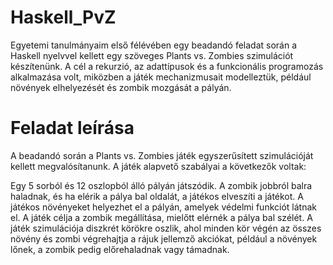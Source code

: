 # Haskell_PvZ
Egyetemi tanulmányaim első félévében egy beadandó feladat során a Haskell nyelvvel kellett egy szöveges Plants vs. Zombies szimulációt készítenünk. A cél a rekurzió, az adattípusok és a funkcionális programozás alkalmazása volt, miközben a játék mechanizmusait modelleztük, például növények elhelyezését és zombik mozgását a pályán.


# Feladat leírása
A beadandó során a Plants vs. Zombies játék egyszerűsített szimulációját kellett megvalósítanunk. A játék alapvető szabályai a következők voltak:

Egy 5 sorból és 12 oszlopból álló pályán játszódik.
A zombik jobbról balra haladnak, és ha elérik a pálya bal oldalát, a játékos elveszíti a játékot.
A játékos növényeket helyezhet el a pályán, amelyek védelmi funkciót látnak el.
A játék célja a zombik megállítása, mielőtt elérnék a pálya bal szélét.
A játék szimulációja diszkrét körökre oszlik, ahol minden kör végén az összes növény és zombi végrehajtja a rájuk jellemző akciókat, például a növények lőnek, a zombik pedig előrehaladnak vagy támadnak.
